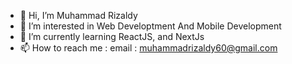 - 👋 Hi, I’m Muhammad Rizaldy
- 👀 I’m interested in Web Developtment And Mobile Development
- 🌱 I’m currently learning ReactJS, and NextJs
- 📫 How to reach me : email : muhammadrizaldy60@gmail.com

<!---
Zaldee69/Zaldee69 is a ✨ special ✨ repository because its `README.md` (this file) appears on your GitHub profile.
You can click the Preview link to take a look at your changes.
--->
